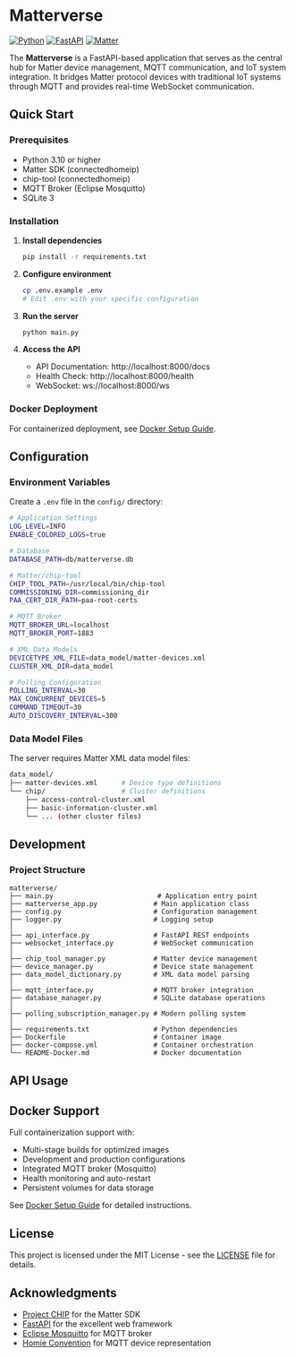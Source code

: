 # Matterverse

[![Python](https://img.shields.io/badge/Python-3.10+-brightgreen.svg)](https://python.org) [![FastAPI](https://img.shields.io/badge/FastAPI-0.115+-blue.svg)](https://fastapi.tiangolo.com) [![Matter](https://img.shields.io/badge/Matter-SDK-orange.svg)](https://github.com/project-chip/connectedhomeip)

The **Matterverse** is a FastAPI-based application that serves as the central hub for Matter device management, MQTT communication, and IoT system integration. It bridges Matter protocol devices with traditional IoT systems through MQTT and provides real-time WebSocket communication.

## Quick Start
### Prerequisites

- Python 3.10 or higher
- Matter SDK (connectedhomeip)
- chip-tool (connectedhomeip)
- MQTT Broker (Eclipse Mosquitto)
- SQLite 3

### Installation

1. **Install dependencies**
   ```bash
   pip install -r requirements.txt
   ```

2. **Configure environment**
   ```bash
   cp .env.example .env
   # Edit .env with your specific configuration
   ```

3. **Run the server**
   ```bash
   python main.py
   ```

4. **Access the API**
   - API Documentation: http://localhost:8000/docs
   - Health Check: http://localhost:8000/health
   - WebSocket: ws://localhost:8000/ws

### Docker Deployment

For containerized deployment, see [Docker Setup Guide](README-Docker.md).

## Configuration
### Environment Variables

Create a `.env` file in the `config/` directory:

```bash
# Application Settings
LOG_LEVEL=INFO
ENABLE_COLORED_LOGS=true

# Database
DATABASE_PATH=db/matterverse.db

# Matter/chip-tool
CHIP_TOOL_PATH=/usr/local/bin/chip-tool
COMMISSIONING_DIR=commissioning_dir
PAA_CERT_DIR_PATH=paa-root-certs

# MQTT Broker
MQTT_BROKER_URL=localhost
MQTT_BROKER_PORT=1883

# XML Data Models
DEVICETYPE_XML_FILE=data_model/matter-devices.xml
CLUSTER_XML_DIR=data_model

# Polling Configuration
POLLING_INTERVAL=30
MAX_CONCURRENT_DEVICES=5
COMMAND_TIMEOUT=30
AUTO_DISCOVERY_INTERVAL=300
```

### Data Model Files

The server requires Matter XML data model files:

```bash
data_model/
├── matter-devices.xml      # Device type definitions
└── chip/                   # Cluster definitions
    ├── access-control-cluster.xml
    ├── basic-information-cluster.xml
    └── ... (other cluster files)
```

## Development

### Project Structure

```
matterverse/
├── main.py                          # Application entry point
├── matterverse_app.py              # Main application class
├── config.py                       # Configuration management
├── logger.py                       # Logging setup
│
├── api_interface.py                # FastAPI REST endpoints
├── websocket_interface.py          # WebSocket communication
│
├── chip_tool_manager.py            # Matter device management
├── device_manager.py               # Device state management
├── data_model_dictionary.py        # XML data model parsing
│
├── mqtt_interface.py               # MQTT broker integration
├── database_manager.py             # SQLite database operations
│
├── polling_subscription_manager.py # Modern polling system
│
├── requirements.txt                # Python dependencies
├── Dockerfile                      # Container image
├── docker-compose.yml              # Container orchestration
└── README-Docker.md                # Docker documentation
```

## API Usage


## Docker Support

Full containerization support with:

- Multi-stage builds for optimized images
- Development and production configurations
- Integrated MQTT broker (Mosquitto)
- Health monitoring and auto-restart
- Persistent volumes for data storage

See [Docker Setup Guide](README-Docker.md) for detailed instructions.

## License

This project is licensed under the MIT License - see the [LICENSE](../LICENSE) file for details.

## Acknowledgments

- [Project CHIP](https://github.com/project-chip/connectedhomeip) for the Matter SDK
- [FastAPI](https://fastapi.tiangolo.com) for the excellent web framework
- [Eclipse Mosquitto](https://mosquitto.org) for MQTT broker
- [Homie Convention](https://homieiot.github.io) for MQTT device representation
